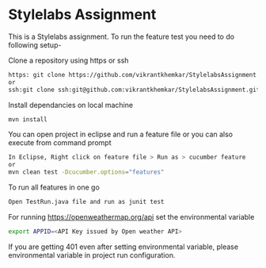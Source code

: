 # Stylelabs Assignment

This is a Stylelabs assignment. To run the feature test you need to do following setup-

Clone a repository using https or ssh
```bash
https: git clone https://github.com/vikrantkhemkar/StylelabsAssignment.git
or
ssh:git clone ssh:git@github.com:vikrantkhemkar/StylelabsAssignment.git
```
Install dependancies on local machine
```bash
mvn install
```
You can open project in eclipse and run a feature file or you can also execute from command prompt
```bash
In Eclipse, Right click on feature file > Run as > cucumber feature
or
mvn clean test -Dcucumber.options="features"
```

To run all features in one go
```bash
Open TestRun.java file and run as junit test
```
For running https://openweathermap.org/api set the environmental variable
```bash
export APPID=<API Key issued by Open weather API>  
```
If you are getting 401 even after setting environmental variable, please environmental variable in project run configuration.
